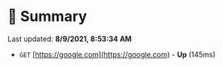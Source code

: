 # 📖 Summary
Last updated: **8/9/2021, 8:53:34 AM**

- `GET` [https://google.com](https://google.com) - **Up** (145ms)
